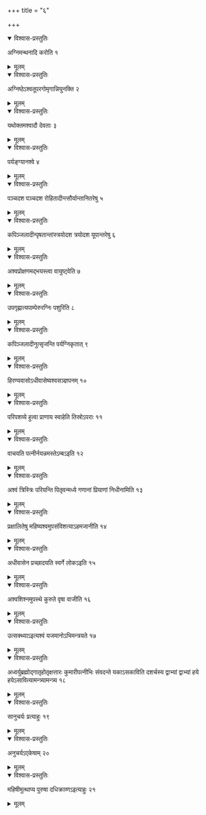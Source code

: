 +++
title = "६"

+++


<details open><summary>विश्वास-प्रस्तुतिः</summary>

अग्निमन्थनादि करोति १
</details>

<details><summary>मूलम्</summary>

अग्निमन्थनादि करोति १
</details>


<details open><summary>विश्वास-प्रस्तुतिः</summary>

अग्निष्ठेऽश्वतूपरगोमृगान्नियुनक्ति २
</details>

<details><summary>मूलम्</summary>

अग्निष्ठेऽश्वतूपरगोमृगान्नियुनक्ति २
</details>


<details open><summary>विश्वास-प्रस्तुतिः</summary>

यथोक्तमश्वादौ देवताः ३
</details>

<details><summary>मूलम्</summary>

यथोक्तमश्वादौ देवताः ३
</details>


<details open><summary>विश्वास-प्रस्तुतिः</summary>

पर्यङ्ग्यानश्वे ४
</details>

<details><summary>मूलम्</summary>

पर्यङ्ग्यानश्वे ४
</details>


<details open><summary>विश्वास-प्रस्तुतिः</summary>

पञ्चदश पञ्चदश रोहितादीन्त्सौर्यान्तानितरेषु ५
</details>

<details><summary>मूलम्</summary>

पञ्चदश पञ्चदश रोहितादीन्त्सौर्यान्तानितरेषु ५
</details>


<details open><summary>विश्वास-प्रस्तुतिः</summary>

कपिञ्जलादीन्पृषतान्तांस्त्रयोदश त्रयोदश यूपान्तरेषु ६
</details>

<details><summary>मूलम्</summary>

कपिञ्जलादीन्पृषतान्तांस्त्रयोदश त्रयोदश यूपान्तरेषु ६
</details>


<details open><summary>विश्वास-प्रस्तुतिः</summary>

अश्वप्रोक्षणमद्भयस्त्वा वायुष्ट्वेति ७
</details>

<details><summary>मूलम्</summary>

अश्वप्रोक्षणमद्भयस्त्वा वायुष्ट्वेति ७
</details>


<details open><summary>विश्वास-प्रस्तुतिः</summary>

उपगृह्णात्यपाम्पेरुरग्निः पशुरिति ८
</details>

<details><summary>मूलम्</summary>

उपगृह्णात्यपाम्पेरुरग्निः पशुरिति ८
</details>


<details open><summary>विश्वास-प्रस्तुतिः</summary>

 कपिञ्जलादीनुत्सृजन्ति पर्यग्निकृतात् ९
</details>

<details><summary>मूलम्</summary>

 कपिञ्जलादीनुत्सृजन्ति पर्यग्निकृतात् ९
</details>


<details open><summary>विश्वास-प्रस्तुतिः</summary>

हिरण्यवासोऽधीवासेष्वश्वसञ्ज्ञपनम् १०
</details>

<details><summary>मूलम्</summary>

हिरण्यवासोऽधीवासेष्वश्वसञ्ज्ञपनम् १०
</details>


<details open><summary>विश्वास-प्रस्तुतिः</summary>

परिपशव्ये हुत्वा प्राणाय स्वाहेति तिस्रोऽपराः ११
</details>

<details><summary>मूलम्</summary>

परिपशव्ये हुत्वा प्राणाय स्वाहेति तिस्रोऽपराः ११
</details>


<details open><summary>विश्वास-प्रस्तुतिः</summary>

वाचयति पत्नीर्नयन्नमस्तेऽम्बऽइति १२
</details>

<details><summary>मूलम्</summary>

वाचयति पत्नीर्नयन्नमस्तेऽम्बऽइति १२
</details>


<details open><summary>विश्वास-प्रस्तुतिः</summary>

अश्वं त्रिस्त्रिः परियन्ति पितृवन्मध्ये गणानां प्रियाणां निधीनामिति १३
</details>

<details><summary>मूलम्</summary>

अश्वं त्रिस्त्रिः परियन्ति पितृवन्मध्ये गणानां प्रियाणां निधीनामिति १३
</details>


<details open><summary>विश्वास-प्रस्तुतिः</summary>

प्रक्षालितेषु महिष्यश्वमुपसंविशत्याऽहमजानीति १४
</details>

<details><summary>मूलम्</summary>

प्रक्षालितेषु महिष्यश्वमुपसंविशत्याऽहमजानीति १४
</details>


<details open><summary>विश्वास-प्रस्तुतिः</summary>

अधीवासेन प्रच्छादयति स्वर्गे लोकऽइति १५
</details>

<details><summary>मूलम्</summary>

अधीवासेन प्रच्छादयति स्वर्गे लोकऽइति १५
</details>


<details open><summary>विश्वास-प्रस्तुतिः</summary>

अश्वशिश्नमुपस्थे कुरुते वृषा वाजीति १६
</details>

<details><summary>मूलम्</summary>

अश्वशिश्नमुपस्थे कुरुते वृषा वाजीति १६
</details>


<details open><summary>विश्वास-प्रस्तुतिः</summary>

उत्सक्थ्याऽइत्यश्वं यजमानोऽभिमन्त्रयते १७
</details>

<details><summary>मूलम्</summary>

उत्सक्थ्याऽइत्यश्वं यजमानोऽभिमन्त्रयते १७
</details>


<details open><summary>विश्वास-प्रस्तुतिः</summary>

अध्वर्युब्रह्मोद्गातृहोतृक्षत्तारः कुमारीपत्नीभिः संवदन्ते यकाऽसकाविति दशर्चस्य द्वाभ्यां द्वाभ्यां हये हयेऽसावित्यामन्त्र्यामन्त्र्य १८
</details>

<details><summary>मूलम्</summary>

अध्वर्युब्रह्मोद्गातृहोतृक्षत्तारः कुमारीपत्नीभिः संवदन्ते यकाऽसकाविति दशर्चस्य द्वाभ्यां द्वाभ्यां हये हयेऽसावित्यामन्त्र्यामन्त्र्य १८
</details>


<details open><summary>विश्वास-प्रस्तुतिः</summary>

सानुचर्यः प्रत्याहुः १९
</details>

<details><summary>मूलम्</summary>

सानुचर्यः प्रत्याहुः १९
</details>


<details open><summary>विश्वास-प्रस्तुतिः</summary>

अनुचर्यऽएकेषाम् २०
</details>

<details><summary>मूलम्</summary>

अनुचर्यऽएकेषाम् २०
</details>


<details open><summary>विश्वास-प्रस्तुतिः</summary>

महिषीमुत्थाप्य पुरुषा दधिक्राव्णऽइत्याहुः २१
</details>

<details><summary>मूलम्</summary>

महिषीमुत्थाप्य पुरुषा दधिक्राव्णऽइत्याहुः २१
</details>
